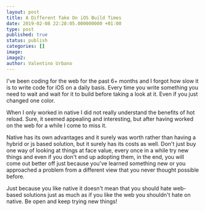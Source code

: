 ```yaml
---
layout: post
title: A Different Take On iOS Build Times
date: 2019-02-08 22:28:05.000000000 +01:00
type: post
published: true
status: publish
categories: []
image:
image2:
author: Valentino Urbano
---
```


I've been coding for the web for the past 6+ months and I forgot how slow it is to write code for iOS on a daily basis. Every time you write something you need to wait and wait for it to build before taking a look at it. Even if you just changed one color.

When I only worked in native I did not really understand the benefits of hot reload. Sure, it seemed appealing and interesting, but after having worked on the web for a while I come to miss it.

Native has its own advantages and it surely was worth rather than having a hybrid or js based solution, but it surely has its costs as well. Don't just buy one way of looking at things at face value, every once in a while try new things and even if you don't end up adopting them, in the end, you will come out better off just because you've learned something new or you approached a problem from a different view that you never thought possible before.

Just because you like native it doesn't mean that you should hate web-based solutions just as much as if you like the web you shouldn't hate on native. Be open and keep trying new things!
